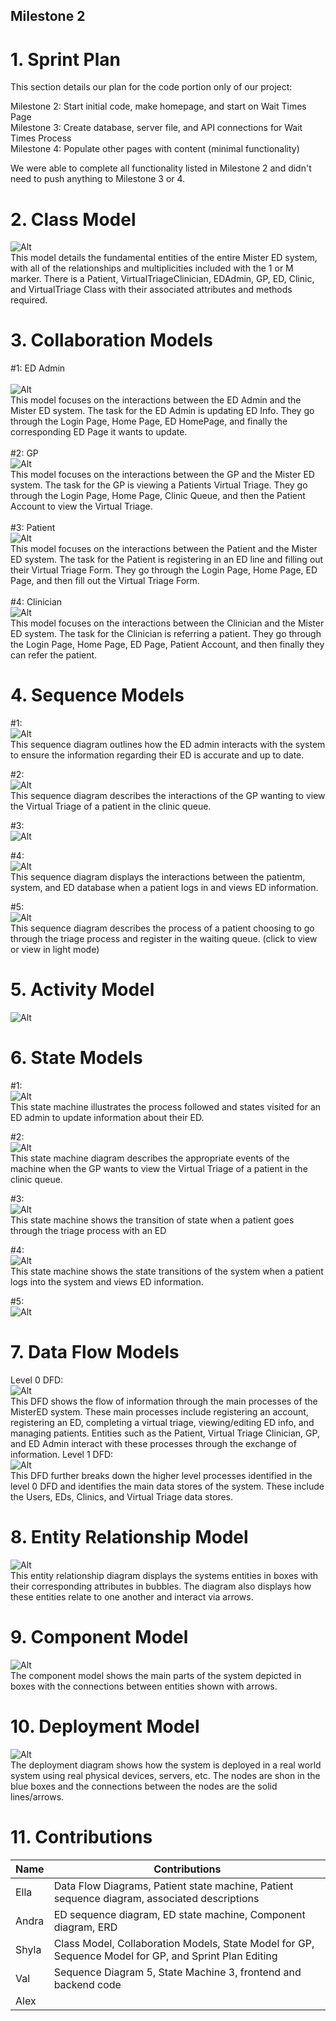 ## Milestone 2

# 1. Sprint Plan

This section details our plan for the code portion only of our project:

Milestone 2: Start initial code, make homepage, and start on Wait Times Page <br>
Milestone 3: Create database, server file, and API connections for Wait Times Process <br>
Milestone 4: Populate other pages with content (minimal functionality) <br>

We were able to complete all functionality listed in Milestone 2 and didn't need to push anything to Milestone 3 or 4.

# 2. Class Model

  ![Alt](Diagrams/ClassDiagram.svg)
  <br> This model details the fundamental entities of the entire Mister ED system, with all of the relationships and multiplicities included with the 1 or M marker. There is a Patient, VirtualTriageClinician, EDAdmin, GP, ED, Clinic, and VirtualTriage Class with their associated attributes and methods required. 

# 3. Collaboration Models

  #1: ED Admin  
  <br> 
  ![Alt](Diagrams/EDAdminCollaborationDiagram.drawio.svg) 
  <br>This model focuses on the interactions between the ED Admin and the Mister ED system. The task for the ED Admin is updating ED Info. They go through the Login Page, Home Page, ED HomePage, and finally the corresponding ED Page it wants to update.
  <br>  
  #2: GP
  <br>
  ![Alt](Diagrams/GPCollaborationDiagram.svg)
  <br>This model focuses on the interactions between the GP and the Mister ED system. The task for the GP is viewing a Patients Virtual Triage. They go through the Login Page, Home Page, Clinic Queue, and then the Patient Account to view the Virtual Triage. 
  <br>  
  #3: Patient
  <br>
   ![Alt](Diagrams/PatientCollaborationDiagram.svg)
   <br>This model focuses on the interactions between the Patient and the Mister ED system. The task for the Patient is registering in an ED line and filling out their Virtual Triage Form. They go through the Login Page, Home Page, ED Page, and then fill out the Virtual Triage Form. 
  <br>  
  #4: Clinician
  <br> 
   ![Alt](Diagrams/clinicianCollaborationDiagram.svg)
   <br>This model focuses on the interactions between the Clinician and the Mister ED system. The task for the Clinician is referring a patient. They go through the Login Page, Home Page, ED Page, Patient Account, and then finally they can refer the patient.
  <br>

# 4. Sequence Models

  #1: 
  <br> 
  ![Alt](Diagrams/EDAdminSequenceDiagram.drawio.svg)
  <br>This sequence diagram outlines how the ED admin interacts with the system to ensure the information regarding their ED is accurate and up to date.

  #2:
  <br>
  ![Alt](Diagrams/GPSequenceDiagram.drawio.svg) 
  <br>This sequence diagram describes the interactions of the GP wanting to view the Virtual Triage of a patient in the clinic queue.

  #3:
  <br>
  ![Alt](Diagrams/ClinicianSequence.svg)
  <br>
  
  #4:
  <br>
  ![Alt](Diagrams/Sequence_patient1.drawio.svg)
  <br> This sequence diagram displays the interactions between the patientm, system, and ED database when a patient logs in and views ED information. 

  #5:
  <br>
  ![Alt](Diagrams/Patient_does_triage.drawio.svg)
  <br> This sequence diagram describes the process of a patient choosing to go through the triage process and register in the waiting queue. (click to view or view in light mode) <br>

# 5. Activity Model
![Alt](Diagrams/SwimLane.svg)


# 6. State Models

  #1: 
  <br> 
  ![Alt](Diagrams/EDAdminStateMachinepng.png)
  <br> This state machine illustrates the process followed and states visited for an ED admin to update information about their ED.

  #2:
  <br>
  ![Alt](Diagrams/GPStateDiagram.svg) 
 <br>This state machine diagram describes the appropriate events of the machine when the GP wants to view the Virtual Triage of a patient in the clinic queue.

  #3:
  <br>
  ![Alt](Diagrams/Patient_triage_state_diagram.svg)
  <br> This state machine shows the transition of state when a patient goes through the triage process with an ED
  
  #4:
  <br>
  ![Alt](Diagrams/patientstatemachine.png)
  <br> This state machine shows the state transitions of the system when a patient logs into the system and views ED information. 
  
  #5:
  <br>
  ![Alt](Diagrams/)
  <br>

# 7. Data Flow Models
Level 0 DFD: <br>
![Alt](Diagrams/DFD-Level0.drawio.svg)
<br> This DFD shows the flow of information through the main processes of the MisterED system. These main processes include registering an account, registering an ED, completing a virtual triage, viewing/editing ED info, and managing patients. Entities such as the Patient, Virtual Triage Clinician, GP, and ED Admin interact with these processes through the exchange of information. 
Level 1 DFD: <br>
![Alt](Diagrams/DFD-Level1.drawio.svg)
<br> This DFD further breaks down the higher level processes identified in the level 0 DFD and identifies the main data stores of the system. These include the Users, EDs, Clinics, and Virtual Triage data stores. 


# 8. Entity Relationship Model
 ![Alt](Diagrams/ERD.png)
  <br>This entity relationship diagram displays the systems entities in boxes with their corresponding attributes in bubbles. The diagram also displays how these entities relate to one another and interact via arrows.

# 9. Component Model
 ![Alt](Diagrams/componentdiagram.png)
  <br>The component model shows the main parts of the system depicted in boxes with the connections between entities shown with arrows. 

# 10. Deployment Model
 ![Alt](Diagrams/DeploymentDiagram.svg)
<br> The deployment diagram shows how the system is deployed in a real world system using real physical devices, servers, etc. The nodes are shon in the blue boxes and the connections between the nodes are the solid lines/arrows.
# 11. Contributions

| Name | Contributions | 
| ----------- | ---------------------- |
| Ella | Data Flow Diagrams, Patient state machine, Patient sequence diagram, associated descriptions |
| Andra | ED sequence diagram, ED state machine, Component diagram, ERD |
| Shyla | Class Model, Collaboration Models, State Model for GP, Sequence Model for GP, and Sprint Plan Editing|
| Val | Sequence Diagram 5, State Machine 3, frontend and backend code| 
| Alex |  |

